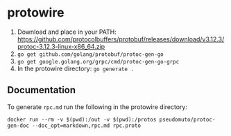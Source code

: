 protowire
=========

1. Download and place in your
   PATH: https://github.com/protocolbuffers/protobuf/releases/download/v3.12.3/protoc-3.12.3-linux-x86_64.zip
2. `go get github.com/golang/protobuf/protoc-gen-go`
3. `go get google.golang.org/grpc/cmd/protoc-gen-go-grpc`
4. In the protowire directory: `go generate .`

Documentation
-------------

To generate `rpc.md` run the following in the protowire directory:

`docker run --rm -v $(pwd):/out -v $(pwd):/protos pseudomuto/protoc-gen-doc --doc_opt=markdown,rpc.md rpc.proto`
